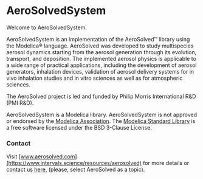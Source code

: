 # AeroSolvedSystem

Welcome to AeroSolvedSystem.

AeroSolvedSystem is an implementation of the AeroSolved&#8482; library using the Modelica&#174; language. AeroSolved was developed to study multispecies aerosol dynamics starting from the aerosol generation through its evolution, transport, and deposition. The implemented aerosol physics is applicable to a wide range of practical applications, including the development of aerosol generators, inhalation devices, validation of aerosol delivery systems for in vivo inhalation studies and in vitro sciences as well as for atmospheric sciences.

The AeroSolved project is led and funded by Philip Morris International R&D (PMI R&D).  

AeroSolvedSystem is a Modelica library. AeroSolvedSystem is not approved or endorsed by the [Modelica Association](https://modelica.org/association.html). The [Modelica Standard Library](https://github.com/modelica/ModelicaStandardLibrary) is a free software licensed under the BSD 3-Clause License.

### Contact
Visit [www.aerosolved.com](https://www.intervals.science/resources/aerosolved) for more details or contact us [here](https://www.intervals.science/contact), (please, select AeroSolved as a topic).



